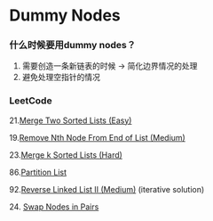 # Dummy Nodes

### 什么时候要用dummy nodes？

1. 需要创造一条新链表的时候 -> 简化边界情况的处理
2. 避免处理空指针的情况



### LeetCode

21.[Merge Two Sorted Lists (Easy)](two-pointers/21.-merge-two-sorted-lists-easy.md)

19.[Remove Nth Node From End of List (Medium)](two-pointers/19.-remove-nth-node-from-end-of-list-medium.md)

23.[Merge k Sorted Lists (Hard)](two-pointers/23.-merge-k-sorted-lists-hard.md)

86.[Partition List](two-pointers/86.-partition-list-medium.md)

92.[Reverse Linked List II (Medium)](recursion/92.-reverse-linked-list-ii-medium.md) (iterative solution)

24\. [Swap Nodes in Pairs](../../meta-facebook/24.-swap-nodes-in-pairs.md)
